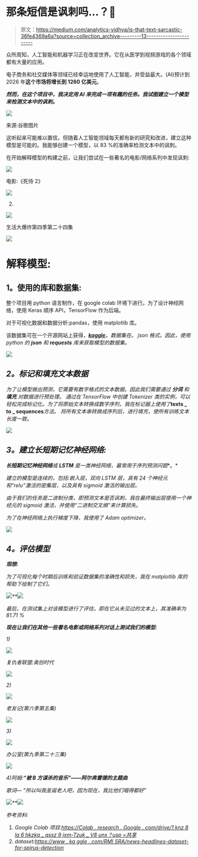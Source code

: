 # 那条短信是讽刺吗…？🤔

> 原文：<https://medium.com/analytics-vidhya/is-that-text-sarcastic-36fe4369a6a?source=collection_archive---------13----------------------->

众所周知，人工智能和机器学习正在改变世界。它在从医学到视频游戏的各个领域都有大量的应用。

电子商务和社交媒体等领域已经幸运地使用了人工智能，并受益最大。(AI)预计到 2026 年**这个市场将增长到 1260 亿美元**。

***然而，在这个项目中，我决定用 AI 来完成一项有趣的任务。我试图建立一个模型来检测文本中的讽刺。***

![](img/ac033a551c27a76ee5fd242abffc1d0f.png)

来源:谷歌图片

这听起来可能难以置信，但随着人工智能领域每天都有新的研究和改进，建立这种模型是可能的。我能够创建一个模型，以 83 %的准确率检测文本中的讽刺。

在开始解释模型的构建之前，让我们尝试在一些著名的电影/网络系列中发现讽刺:

![](img/292c6589bd49b2e1fb9bf78f3054c7e9.png)

电影:《死侍 2》

![](img/641cbaf4cf2f6731a31baaf970b56803.png)

2.

![](img/01718444c0fa148c980db35c9c605694.png)

生活大爆炸第四季第二十四集

![](img/516fd2d83206c979ea4dd687f339ad3c.png)

# **解释模型:**

## **1。使用的库和数据集:**

整个项目用 python 语言制作，在 google colab 环境下进行。为了设计神经网络，使用 Keras 顺序 API，TensorFlow 作为后端。

对于可视化数据和数据分析:pandas，使用 matplotlib 库。

该数据集可在一个开源网站上获得，*[***kaggle***](http://kaggle.com)。数据集在。 *json* 格式。因此，使用 python 的 ***json*** 和 ***requests*** 库来获取模型的数据集。*

*![](img/0d61991c5d49e9705df253036fab2a48.png)*

## ***2。标记和填充文本数据***

*为了让模型做出预测，它需要有数字格式的文本数据。因此我们需要通过 ***分词*** 和 ***填充*** 对数据进行预处理。
通过在 TensorFlow 中创建 Tokenizer 类的实例，可以轻松完成标记化。为了将原始文本转换成数字序列，我在标记器上使用了***texts _ to _ sequences***方法。
将所有文本串转换成序列后，进行填充，使所有训练文本长度一致。*

*![](img/a881c95d6587d56217fa9ed9854a81d7.png)*

## ***3。建立长短期记忆神经网络:***

***长短期记忆神经网络**或 **LSTM** 是一类神经网络，最常用于**序列预测问题**。*

*建立的模型是连续的，包括:嵌入层，双向 LSTM 层，具有 24 个神经元和“relu”激活的密集层，以及具有 sigmoid 激活的输出层。*

*由于我们的任务是二进制分类，即预测文本是否讽刺，我在最终输出层使用一个神经元的 sigmoid 激活，并使用“二进制交叉熵”来计算损失。*

*为了在神经网络上执行梯度下降，我使用了 Adam optimizer。*

*![](img/7123b86c4e97b3fccc29af04b0a43c45.png)*

## ***4。评估模型***

***观想:***

*为了可视化每个时期后训练和验证数据集的准确性和损失，我在 matplotlib 库的帮助下绘制了它们。*

*![](img/064aa584e0de4e7965b167216f9994ba.png)**![](img/36d997d42356b4fd53ce3b5f8ad0368f.png)*

*最后，在测试集上对该模型进行了评估，即在它从未见过的文本上，其准确率为 81.71 %*

***现在让我们在其他一些著名电影或网络系列对话上测试我们的模型:***

*1)*

*![](img/b18be9a2dd299c389ac5846817841bc8.png)*

*复仇者联盟:奥创时代*

*![](img/e707c41d078b08421bcf4291dbca5994.png)*

*2)*

*![](img/f80b66646dd2cc2391303430924dd2fd.png)*

*老友记(第六季第五集)*

*![](img/48c5a31c56313ebfd842896d332d0d0d.png)*

*3)*

*![](img/18470721a3c0fc91daacc579347643b6.png)*

*办公室(第九季第二十三集)*

*![](img/d52a8d6bc3888e5bd2241f53b9aebb63.png)*

*4)阿姆:**“被 B 方谋杀的音乐”——阿尔弗雷德的主题曲***

*歌词— *“所以叫我圣诞老人吧，因为现在，我比他们唱得都好”**

*![](img/a284dcef87f0b044717650ee66dc88f5.png)**![](img/2a8408416000d8a572904e71f489143f.png)*

*参考资料:*

1.  *Google Colab 项目:[https://Colab . research . Google . com/drive/1 knz 8 la 6 hkzkq _ qssz 9 jxm-Tzuk _ V8 unx？usp =共享](https://colab.research.google.com/drive/1knz8La6hkzkq_qssz9JxM-Tzuk_v8UNX?usp=sharing)*
2.  *dataset:[https://www . ka ggle . com/RMI SRA/news-headlines-dataset-for-spirus-detection](https://www.kaggle.com/rmisra/news-headlines-dataset-for-sarcasm-detection)*
